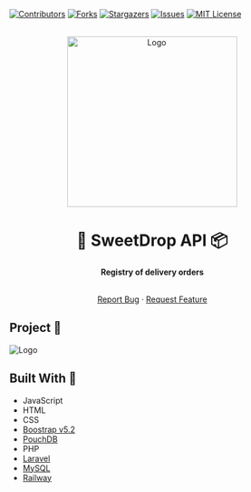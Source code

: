 [![Contributors][contributors-shield]][contributors-url]
[![Forks][forks-shield]][forks-url]
[![Stargazers][stars-shield]][stars-url]
[![Issues][issues-shield]][issues-url]
[![MIT License][license-shield]][license-url]

<div align="center">
  <br>
  <img alt="Logo" src="https://raw.githubusercontent.com/ThePandaDevs/sweetdrop-app/master/assets/images/logo/logo.png" width="300px">
  <h1> 🍬 <strong>  SweetDrop API</strong> 📦 </h1>
  <strong>Registry of delivery orders</strong>
</div>
<br>

 <p align="center">
    <a href="https://github.com/ThePandaDevs/sweetdrop/issues">Report Bug</a>
    ·
    <a href="https://github.com/ThePandaDevs/sweetdrop/issues">Request Feature</a>
</p>

## Project 📌

 <img alt="Logo" src="https://raw.githubusercontent.com/ThePandaDevs/sweetdrop-app/master/assets/images/Mockup.jpg">

## Built With 🚧

-   JavaScript
-   HTML
-   CSS
-   [Boostrap v5.2](https://getbootstrap.com/)
-   [PouchDB](https://pouchdb.com/)
-   PHP
-   [Laravel](https://laravel.com/)
-   [MySQL](https://www.mysql.com/)
-   [Railway](https://railway.app/)

[contributors-shield]: https://img.shields.io/github/contributors/HectorSaldes/liber.svg?style=for-the-badge&logo=counterstrike&color=2557A7
[contributors-url]: https://github.com/ThePandaDevs/sweetdrop/graphs/contributors
[forks-shield]: https://img.shields.io/github/forks/HectorSaldes/liber.svg?style=for-the-badge&logo=forestry&color=EAF3FB
[forks-url]: https://github.com/ThePandaDevs/sweetdrop/network/members
[stars-shield]: https://img.shields.io/github/stars/HectorSaldes/liber.svg?style=for-the-badge&logo=riseup&color=F763B6
[stars-url]: https://github.com/ThePandaDevs/sweetdrop/stargazers
[issues-shield]: https://img.shields.io/github/issues/HectorSaldes/liber.svg?style=for-the-badge&logo=stardock&color=2557A7
[issues-url]: https://github.com/ThePandaDevs/sweetdrop/issues
[license-shield]: https://img.shields.io/github/license/HectorSaldes/liber.svg?style=for-the-badge&logo=wikidata&color=E6E2E2
[license-url]: https://github.com/ThePandaDevs/sweetdrop/blob/master/LICENSE.txt
[photo-mockup]: https://s3.aws-k8s.generated.photos/ai-generated-photos/upscaler-uploads/uploads/28/f8092fb1-2cc3-42c4-b725-776a7c60e876.png
